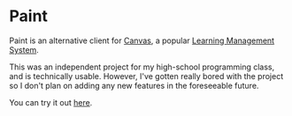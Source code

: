 # Paint

Paint is an alternative client for [Canvas](https://canvas.instructure.com), a popular [Learning Management System](https://en.wikipedia.org/wiki/Learning_management_system).

This was an independent project for my high-school programming class, and is technically usable. However, I've gotten really bored with the project so I don't plan on adding any new features in the foreseeable future.

You can try it out [here](https://paint.maxniederman.com).
